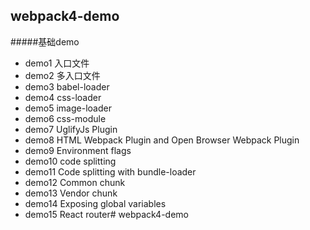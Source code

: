 ## webpack4-demo
#####基础demo
- demo1  入口文件
- demo2  多入口文件
- demo3   babel-loader
- demo4   css-loader
- demo5   image-loader
- demo6   css-module
- demo7   UglifyJs Plugin
- demo8   HTML Webpack Plugin and Open Browser Webpack Plugin
- demo9   Environment flags
- demo10  code splitting 
- demo11  Code splitting with bundle-loader
- demo12  Common chunk
- demo13  Vendor chunk
- demo14  Exposing global variables
- demo15  React router# webpack4-demo

